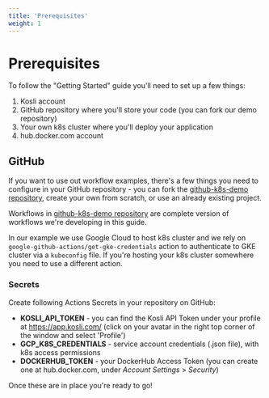 ```yaml
---
title: 'Prerequisites'
weight: 1
---
```


# Prerequisites

To follow the "Getting Started" guide you'll need to set up a few things:

1. Kosli account
2. GitHub repository where you'll store your code (you can fork our demo repository) 
3. Your own k8s cluster where you'll deploy your application
4. hub.docker.com account

## GitHub
If you want to use out workflow examples, there's a few things you need to configure in your GitHub repository - you can fork the [github-k8s-demo repository](https://github.com/kosli-dev/github-k8s-demo), create your own from scratch, or use an already existing project. 

Workflows in [github-k8s-demo repository](https://github.com/kosli-dev/github-k8s-demo) are complete version of workflows we're developing in this guide.

In our example we use Google Cloud to host k8s cluster and we rely on `google-github-actions/get-gke-credentials` action to authenticate to GKE cluster via a `kubeconfig` file. If you're hosting your k8s cluster somewhere you need to use a different action.

### Secrets

Create following Actions Secrets in your repository on GitHub:
* **KOSLI_API_TOKEN** - you can find the Kosli API Token under your profile at https://app.kosli.com/ (click on your avatar in the right top corner of the window and select 'Profile')
* **GCP_K8S_CREDENTIALS** - service account credentials (.json file), with k8s access permissions
* **DOCKERHUB_TOKEN** - your DockerHub Access Token (you can create one at hub.docker.com, under *Account Settings* > *Security*)



Once these are in place you're ready to go!



